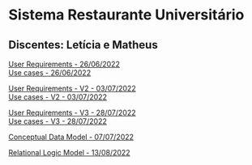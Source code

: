 # Sistema Restaurante Universitário
## Discentes: Letícia e Matheus

[User Requirements - 26/06/2022](files/user_requirements.pdf)<br/>
[Use cases - 26/06/2022](files/use_cases.png)

[User Requirements - V2 - 03/07/2022](files/user_requirements_v2.pdf)<br/>
[Use cases - V2 - 03/07/2022](files/use_cases_v2.pdf)

[User Requirements - V3 - 28/07/2022](files/user_requirements_v3.pdf)<br/>
[Use cases - V3 - 28/07/2022](files/use_cases_v3.png)

[Conceptual Data Model - 07/07/2022](files/conceptual-model.png)<br/>

[Relational Logic Model - 13/08/2022](files/relational-logic-model.png)<br/>
